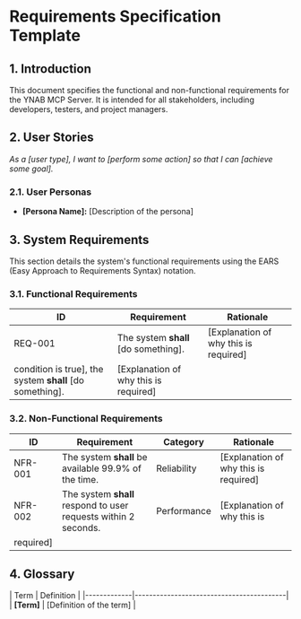 # Requirements Specification Template

## 1. Introduction

This document specifies the functional and non-functional requirements for the YNAB MCP Server. It is intended for all
stakeholders, including developers, testers, and project managers.

## 2. User Stories

*As a \[user type\], I want to \[perform some action\] so that I can \[achieve some goal\].*

### 2.1. User Personas

- **\[Persona Name\]:** \[Description of the persona\]

## 3. System Requirements

This section details the system's functional requirements using the EARS (Easy Approach to Requirements Syntax)
notation.

### 3.1. Functional Requirements

| ID | Requirement | Rationale |
|---------|-----------------------------------------------------------------------------|-------------------------------------------|
| REQ-001 | The system **shall** \[do something\]. | \[Explanation of why this is required\] | | REQ-002 | While \[a specific
condition is true\], the system **shall** \[do something\]. | \[Explanation of why this is required\] |

### 3.2. Non-Functional Requirements

| ID | Requirement | Category | Rationale |
|---------|---------------------------------------------------|---------------|-------------------------------------------|
| NFR-001 | The system **shall** be available 99.9% of the time. | Reliability | \[Explanation of why this is required\] |
| NFR-002 | The system **shall** respond to user requests within 2 seconds. | Performance | \[Explanation of why this is
required\] |

## 4. Glossary

| Term | Definition | |-------------|------------------------------------------| | **\[Term\]** | \[Definition of the term\]
|
